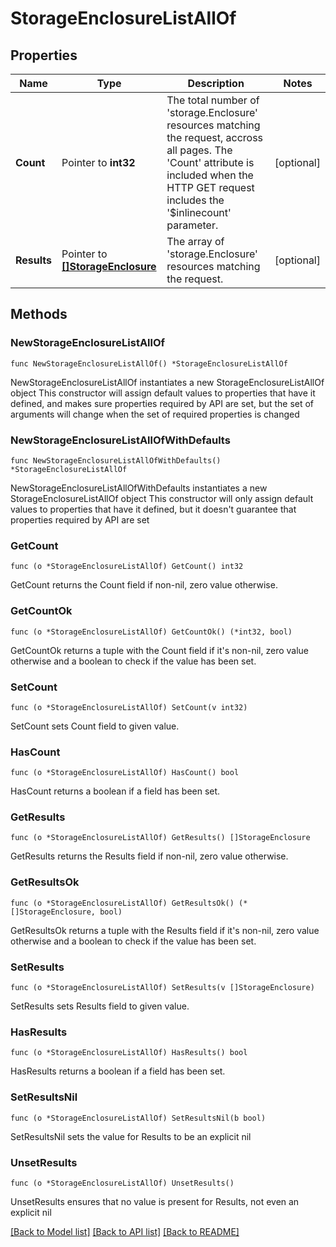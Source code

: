 # StorageEnclosureListAllOf

## Properties

Name | Type | Description | Notes
------------ | ------------- | ------------- | -------------
**Count** | Pointer to **int32** | The total number of &#39;storage.Enclosure&#39; resources matching the request, accross all pages. The &#39;Count&#39; attribute is included when the HTTP GET request includes the &#39;$inlinecount&#39; parameter. | [optional] 
**Results** | Pointer to [**[]StorageEnclosure**](storage.Enclosure.md) | The array of &#39;storage.Enclosure&#39; resources matching the request. | [optional] 

## Methods

### NewStorageEnclosureListAllOf

`func NewStorageEnclosureListAllOf() *StorageEnclosureListAllOf`

NewStorageEnclosureListAllOf instantiates a new StorageEnclosureListAllOf object
This constructor will assign default values to properties that have it defined,
and makes sure properties required by API are set, but the set of arguments
will change when the set of required properties is changed

### NewStorageEnclosureListAllOfWithDefaults

`func NewStorageEnclosureListAllOfWithDefaults() *StorageEnclosureListAllOf`

NewStorageEnclosureListAllOfWithDefaults instantiates a new StorageEnclosureListAllOf object
This constructor will only assign default values to properties that have it defined,
but it doesn't guarantee that properties required by API are set

### GetCount

`func (o *StorageEnclosureListAllOf) GetCount() int32`

GetCount returns the Count field if non-nil, zero value otherwise.

### GetCountOk

`func (o *StorageEnclosureListAllOf) GetCountOk() (*int32, bool)`

GetCountOk returns a tuple with the Count field if it's non-nil, zero value otherwise
and a boolean to check if the value has been set.

### SetCount

`func (o *StorageEnclosureListAllOf) SetCount(v int32)`

SetCount sets Count field to given value.

### HasCount

`func (o *StorageEnclosureListAllOf) HasCount() bool`

HasCount returns a boolean if a field has been set.

### GetResults

`func (o *StorageEnclosureListAllOf) GetResults() []StorageEnclosure`

GetResults returns the Results field if non-nil, zero value otherwise.

### GetResultsOk

`func (o *StorageEnclosureListAllOf) GetResultsOk() (*[]StorageEnclosure, bool)`

GetResultsOk returns a tuple with the Results field if it's non-nil, zero value otherwise
and a boolean to check if the value has been set.

### SetResults

`func (o *StorageEnclosureListAllOf) SetResults(v []StorageEnclosure)`

SetResults sets Results field to given value.

### HasResults

`func (o *StorageEnclosureListAllOf) HasResults() bool`

HasResults returns a boolean if a field has been set.

### SetResultsNil

`func (o *StorageEnclosureListAllOf) SetResultsNil(b bool)`

 SetResultsNil sets the value for Results to be an explicit nil

### UnsetResults
`func (o *StorageEnclosureListAllOf) UnsetResults()`

UnsetResults ensures that no value is present for Results, not even an explicit nil

[[Back to Model list]](../README.md#documentation-for-models) [[Back to API list]](../README.md#documentation-for-api-endpoints) [[Back to README]](../README.md)


